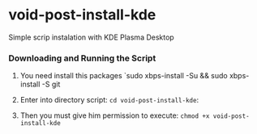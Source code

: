 # void-post-install-kde
Simple scrip instalation with KDE Plasma Desktop


### Downloading and Running the Script

1. You need install this packages `sudo xbps-install -Su && sudo xbps-install -S git 
 
2. Enter into directory script: `cd void-post-install-kde`:

3.   Then you must give him permission to execute:  `chmod +x void-post-install-kde`

